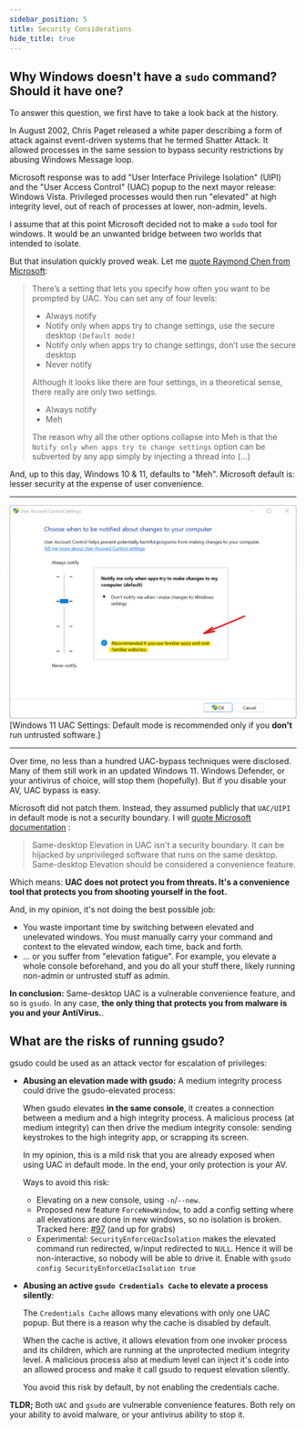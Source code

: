 ```yaml
---
sidebar_position: 5
title: Security Considerations
hide_title: true
---
```


## Why Windows doesn't have a `sudo` command? Should it have one?

To answer this question, we first have to take a look back at the history.

In August 2002, Chris Paget released a white paper describing a form of attack against event-driven systems that he termed Shatter Attack. It allowed processes in the same session to bypass security restrictions by abusing Windows Message loop.

Microsoft response was to add "User Interface Privilege Isolation" (UIPI) and the "User Access Control" (UAC) popup to the next mayor release: Windows Vista. Privileged processes would then run "elevated" at high integrity level, out of reach of processes at lower, non-admin, levels.

I assume that at this point Microsoft decided not to make a `sudo` tool for windows. It would be an unwanted bridge between two worlds that intended to isolate.

But that insulation quickly proved weak. Let me [quote Raymond Chen from Microsoft](https://devblogs.microsoft.com/oldnewthing/20160816-00/?p=94105):

> There’s a setting that lets you specify how often you want to be prompted by UAC. You can set any of four levels:
>
> - Always notify
> - Notify only when apps try to change settings, use the secure desktop `(Default mode)`
> - Notify only when apps try to change settings, don’t use the secure desktop
> - Never notify
>
> Although it looks like there are four settings, in a theoretical sense, there really are only two settings.
>
> - Always notify
> - Meh
>
> The reason why all the other options collapse into Meh is that the `Notify only when apps try to change settings` option can be subverted by any app simply by injecting a thread into (...)

And, up to this day, Windows 10 & 11, defaults to "Meh". Microsoft default is: lesser security at the expense of user convenience.

---
![Vista UAC](../static/img/Vista-UAC.png)
[Windows 11 UAC Settings: Default mode is recommended only if you **don't** run untrusted software.]

---

Over time, no less than a hundred UAC-bypass techniques were disclosed. Many of them still work in an updated Windows 11. Windows Defender, or your antivirus of choice, will stop them (hopefully). But if you disable your AV, UAC bypass is easy.

Microsoft did not patch them. Instead, they assumed publicly that `UAC/UIPI` in default mode is not a security boundary. I will [quote Microsoft documentation](https://docs.microsoft.com/en-us/troubleshoot/windows-server/windows-security/disable-user-account-control#:~:text=More%20important%2C%20Same%2Ddesktop%20Elevation,be%20considered%20a%20convenience%20feature.) :

> Same-desktop Elevation in UAC isn't a security boundary. It can be hijacked by unprivileged software that runs on the same desktop. Same-desktop Elevation should be considered a convenience feature.

Which means: <b>UAC does not protect you from threats. It's a convenience tool that protects you from shooting yourself in the foot. </b>

And, in my opinion, it's not doing the best possible job:

- You waste important time by switching between elevated and unelevated windows. You must manually carry your command and context to the elevated window, each time, back and forth.
- ... or you suffer from "elevation fatigue". For example, you elevate a whole console beforehand, and you do all your stuff there, likely running non-admin or untrusted stuff as admin.

**In conclusion:** Same-desktop UAC is a vulnerable convenience feature, and so is `gsudo`. In any case, **the only thing that protects you from malware is you and your AntiVirus.**.

## What are the risks of running gsudo?

gsudo could be used as an attack vector for escalation of privileges:

- **Abusing an elevation made with gsudo:** A medium integrity process could drive the gsudo-elevated process: 
  
  When gsudo elevates **in the same console**, it creates a connection between a medium and a high integrity process. A malicious process (at medium integrity) can then drive the medium integrity console: sending keystrokes to the high integrity app, or scrapping its screen.
  
  In my opinion, this is a mild risk that you are already exposed when using UAC in default mode. In the end, your only protection is your AV.

  Ways to avoid this risk:
  - Elevating on a new console, using `-n`/`--new`.
  - Proposed new feature `ForceNewWindow`, to add a config setting where all elevations are done in new windows, so no isolation is broken. Tracked here: [#97](https://github.com/gerardog/gsudo/issues/97) (and up for grabs)
  - Experimental: `SecurityEnforceUacIsolation`
  makes the elevated command run redirected, w/input redirected to `NULL`. Hence it will be non-interactive, so nobody will be able to drive it. Enable with `gsudo config SecurityEnforceUacIsolation true`

- **Abusing an active `gsudo Credentials Cache` to elevate a process silently**:

   The `Credentials Cache` allows many elevations with only one UAC popup. But there is a reason why the cache is disabled by default.

   When the cache is active, it allows elevation from one invoker process and its children, which are running at the unprotected medium integrity level. A malicious process also at medium level can inject it's code into an allowed process and make it call gsudo to request elevation silently.

   You avoid this risk by default, by not enabling the credentials cache.

**TLDR;** Both `UAC` and `gsudo` are vulnerable convenience features. Both rely on your ability to avoid malware, or your antivirus ability to stop it.

<!--

Or configurations:

**SecurityEnforceUacIsolation=true:** This is piped mode with a hack where the Input is closed, making theoretically impossible for an unelevated process to drive the elevated world. I don't have real proof that this is less exploitable than the default, hence I never publicily documented this setting.

**ForceNewWindow:** An idea (spec still pending), to add a config setting where all elevations are done in new windows, so no isolation is broken. If I/O is redirected, the result may be streamed to the unelevated. This is still only and idea because the user experience would probably be .

-->